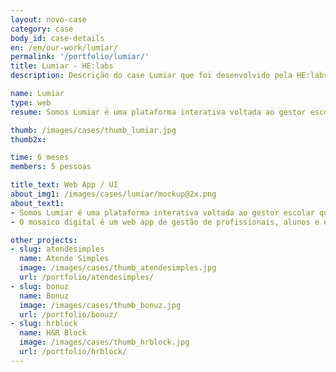 ```yaml
---
layout: novo-case
category: case
body_id: case-details
en: /en/our-work/lumiar/
permalink: '/portfolio/lumiar/'
title: Lumiar - HE:labs
description: Descrição do case Lumiar que foi desenvolvido pela HE:labs.

name: Lumiar
type: web
resume: Somos Lumiar é uma plataforma interativa voltada ao gestor escolar que vai implementar o Modelo Lumiar em sua escola.

thumb: /images/cases/thumb_lumiar.jpg
thumb2x:

time: 6 meses
members: 5 pessoas

title_text: Web App / UI
about_img1: /images/cases/lumiar/mockup@2x.png
about_text1:
- Somos Lumiar é uma plataforma interativa voltada ao gestor escolar que vai implementar o Modelo Lumiar em sua escola.
- O mosaico digital é um web app de gestão de profissionais, alunos e escolas do modelo Lumiar de educação. Através da ferramenta é possível tanto construir e gerir projetos de ensino, recrutar profissionais, quanto acompanhar o progresso, a evolução de toda a vida escolar dos alunos.

other_projects:
- slug: atendesimples
  name: Atende Simples
  image: /images/cases/thumb_atendesimples.jpg
  url: /portfolio/atendesimples/
- slug: bonuz
  name: Bonuz
  image: /images/cases/thumb_bonuz.jpg
  url: /portfolio/bonuz/
- slug: hrblock
  name: H&R Block
  image: /images/cases/thumb_hrblock.jpg
  url: /portfolio/hrblock/
---
```

